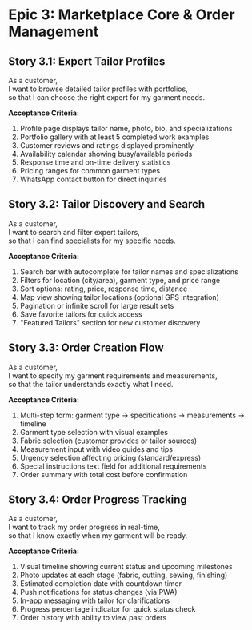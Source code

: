 # Epic 3: Marketplace Core & Order Management

## Story 3.1: Expert Tailor Profiles

As a customer,  
I want to browse detailed tailor profiles with portfolios,  
so that I can choose the right expert for my garment needs.

**Acceptance Criteria:**
1. Profile page displays tailor name, photo, bio, and specializations
2. Portfolio gallery with at least 5 completed work examples
3. Customer reviews and ratings displayed prominently
4. Availability calendar showing busy/available periods
5. Response time and on-time delivery statistics
6. Pricing ranges for common garment types
7. WhatsApp contact button for direct inquiries

## Story 3.2: Tailor Discovery and Search

As a customer,  
I want to search and filter expert tailors,  
so that I can find specialists for my specific needs.

**Acceptance Criteria:**
1. Search bar with autocomplete for tailor names and specializations
2. Filters for location (city/area), garment type, and price range
3. Sort options: rating, price, response time, distance
4. Map view showing tailor locations (optional GPS integration)
5. Pagination or infinite scroll for large result sets
6. Save favorite tailors for quick access
7. "Featured Tailors" section for new customer discovery

## Story 3.3: Order Creation Flow

As a customer,  
I want to specify my garment requirements and measurements,  
so that the tailor understands exactly what I need.

**Acceptance Criteria:**
1. Multi-step form: garment type → specifications → measurements → timeline
2. Garment type selection with visual examples
3. Fabric selection (customer provides or tailor sources)
4. Measurement input with video guides and tips
5. Urgency selection affecting pricing (standard/express)
6. Special instructions text field for additional requirements
7. Order summary with total cost before confirmation

## Story 3.4: Order Progress Tracking

As a customer,  
I want to track my order progress in real-time,  
so that I know exactly when my garment will be ready.

**Acceptance Criteria:**
1. Visual timeline showing current status and upcoming milestones
2. Photo updates at each stage (fabric, cutting, sewing, finishing)
3. Estimated completion date with countdown timer
4. Push notifications for status changes (via PWA)
5. In-app messaging with tailor for clarifications
6. Progress percentage indicator for quick status check
7. Order history with ability to view past orders
